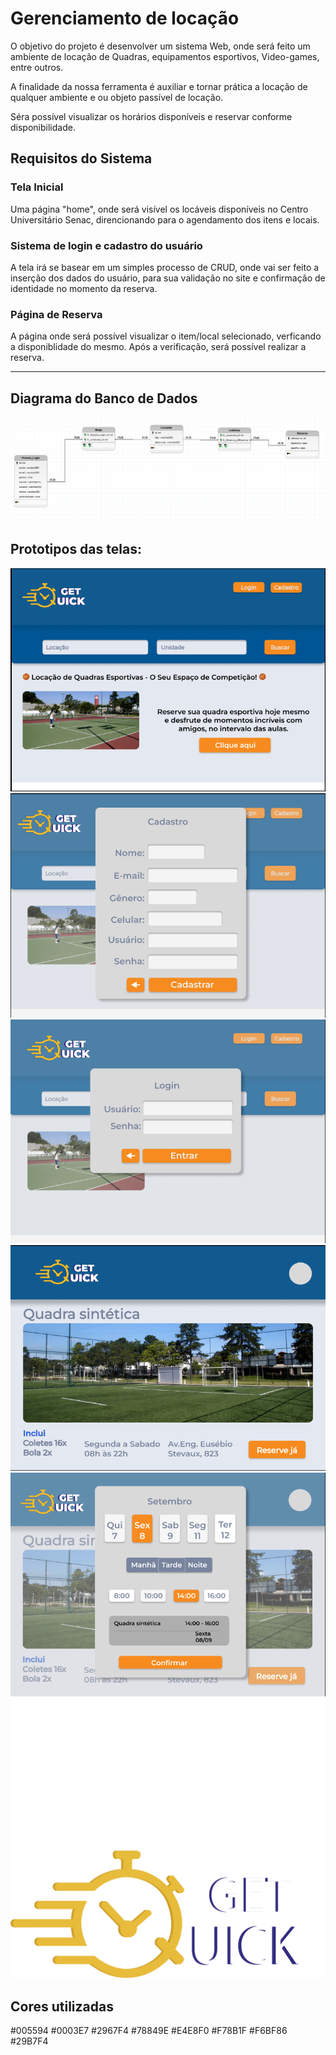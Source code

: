 # Gerenciamento de locação

O objetivo do projeto é desenvolver um sistema Web, onde será feito um ambiente de locação de Quadras, equipamentos esportivos, Video-games, entre outros.

A finalidade da nossa ferramenta é auxiliar e tornar prática a locação de qualquer ambiente e ou objeto passível de locação.

Séra possível visualizar os horários disponíveis e reservar conforme disponibilidade.

## Requisitos do Sistema

### Tela Inicial
Uma página "home", onde será visível os locáveis disponíveis no Centro Universitário Senac, direncionando para o agendamento dos itens e locais.

### Sistema de login e cadastro do usuário
A tela irá se basear em um simples processo de CRUD, onde vai ser feito a inserção dos dados do usuário, para sua validação no site e confirmação de identidade no momento da reserva.

### Página de Reserva
A página onde será possível visualizar o item/local selecionado, verficando a disponiblidade do mesmo. Após a verificação, será possível realizar a reserva.

___________


## Diagrama do Banco de Dados
![Diagrama banco de dados](/diagramaBD/Modelo_Logico_BD.PNG)
## Prototipos das telas:
![Print da tela Home](/telasAPP/TelaHome.png)
![Print da tela de Cadastro de usuario](/telasAPP/TelaCadastro.png)
![Print da tela de Login de usuario](/telasAPP/TelaLogin.png)
![Print da tela do item escolhido](/telasAPP/TelaQuadra.png)
![Print da tela de reserva do item escolhido](/telasAPP/TelaReserva.png)
![PNG da Logo do GetQuick](/telasAPP/logoGetQuick.png)


## Cores utilizadas

#005594
#0003E7
#2967F4
#78849E
#E4E8F0
#F78B1F
#F6BF86
#29B7F4
 
